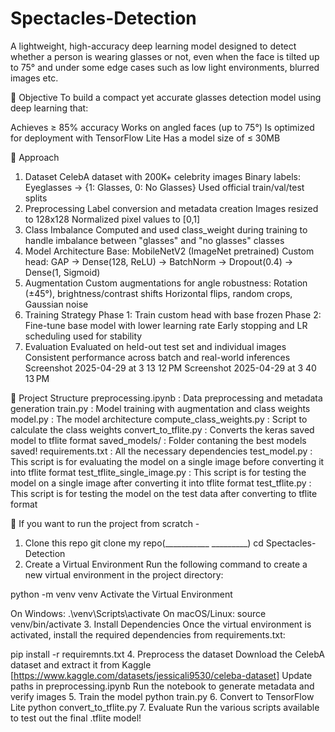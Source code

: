 # Spectacles-Detection
A lightweight, high-accuracy deep learning model designed to detect whether a person is wearing glasses or not, even when the face is tilted up to 75° and under some edge cases such as low light environments, blurred images etc.

🎯 Objective
To build a compact yet accurate glasses detection model using deep learning that:

Achieves ≥ 85% accuracy
Works on angled faces (up to 75°)
Is optimized for deployment with TensorFlow Lite
Has a model size of ≤ 30MB

🚀 Approach
1. Dataset
CelebA dataset with 200K+ celebrity images
Binary labels: Eyeglasses → {1: Glasses, 0: No Glasses}
Used official train/val/test splits
2. Preprocessing
Label conversion and metadata creation
Images resized to 128x128
Normalized pixel values to [0,1]
3. Class Imbalance
Computed and used class_weight during training to handle imbalance between "glasses" and "no glasses" classes
4. Model Architecture
Base: MobileNetV2 (ImageNet pretrained)
Custom head: GAP → Dense(128, ReLU) → BatchNorm → Dropout(0.4) → Dense(1, Sigmoid)
5. Augmentation
Custom augmentations for angle robustness:
Rotation (±45°), brightness/contrast shifts
Horizontal flips, random crops, Gaussian noise
6. Training Strategy
Phase 1: Train custom head with base frozen
Phase 2: Fine-tune base model with lower learning rate
Early stopping and LR scheduling used for stability
7. Evaluation
Evaluated on held-out test set and individual images
Consistent performance across batch and real-world inferences
Screenshot 2025-04-29 at 3 13 12 PM Screenshot 2025-04-29 at 3 40 13 PM

📂 Project Structure
preprocessing.ipynb : Data preprocessing and metadata generation
train.py : Model training with augmentation and class weights
model.py : The model architecture
compute_class_weights.py : Script to calculate the class weights
convert_to_tflite.py : Converts the keras saved model to tflite format
saved_models/ : Folder contaning the best models saved!
requirements.txt : All the necessary dependencies
test_model.py : This script is for evaluating the model on a single image before converting it into tflite format
test_tflite_single_image.py : This script is for testing the model on a single image after converting it into tflite format
test_tflite.py : This script is for testing the model on the test data after converting to tflite format

📌 If you want to run the project from scratch -
1. Clone this repo
git clone my repo(___________ _________)
cd Spectacles-Detection
2. Create a Virtual Environment
Run the following command to create a new virtual environment in the project directory:

python -m venv venv
Activate the Virtual Environment

On Windows:
.\venv\Scripts\activate
On macOS/Linux:
source venv/bin/activate
3. Install Dependencies
Once the virtual environment is activated, install the required dependencies from requirements.txt:

pip install -r requiremnts.txt
4. Preprocess the dataset
Download the CelebA dataset and extract it from Kaggle [https://www.kaggle.com/datasets/jessicali9530/celeba-dataset]
Update paths in preprocessing.ipynb
Run the notebook to generate metadata and verify images
5. Train the model
python train.py
6. Convert to TensorFlow Lite
python convert_to_tflite.py
7. Evaluate
Run the various scripts available to test out the final .tflite model!

